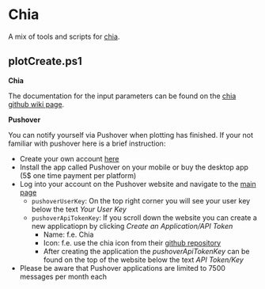 # Chia

A mix of tools and scripts for [chia](https://github.com/Chia-Network/chia-blockchain/).

## plotCreate.ps1

**Chia**

The documentation for the input parameters can be found on the [chia github wiki page](https://github.com/Chia-Network/chia-blockchain/wiki/CLI-Commands-Reference#create).

**Pushover**

You can notify yourself via Pushover when plotting has finished. If your not familiar with pushover here is a brief instruction:
 * Create your own account [here](https://www.pushover.net)
 * Install the app called Pushover on your mobile or buy the desktop app (5$ one time payment per platform)
 * Log into your account on the Pushover website and navigate to the [main page](https://www.pushover.net/)
   * `pushoverUserKey`: On the top right corner you will see your user key below the text *Your User Key* 
   * `pushoverApiTokenKey`: If you scroll down the website you can create a new applicatiopn by clicking *Create an Application/API Token*
     * Name: f.e. Chia
     * Icon: f.e. use the chia icon from their [github repository](https://github.com/Chia-Network)
     * After creating the application the *pushoverApiTokenKey* can be found on the top of the website below the text *API Token/Key*
 * Please be aware that Pushover applications are limited to 7500 messages per month each